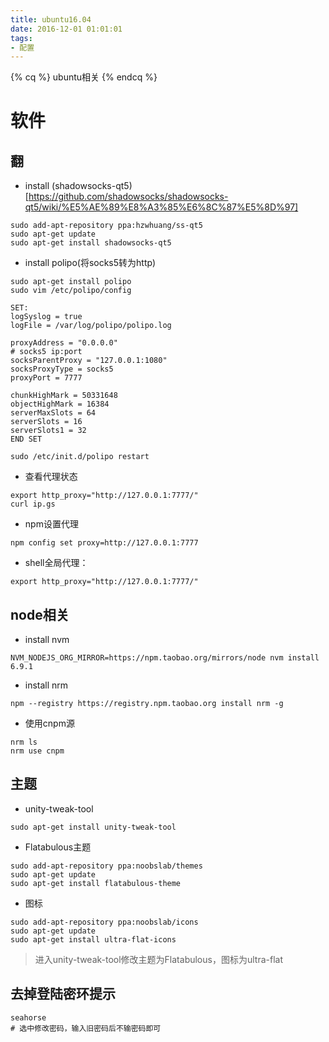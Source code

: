 ```yaml
---
title: ubuntu16.04
date: 2016-12-01 01:01:01
tags: 
- 配置
---
```

{% cq %} ubuntu相关 {% endcq %}
<!--more-->

# 软件
## 翻

* install (shadowsocks-qt5)[https://github.com/shadowsocks/shadowsocks-qt5/wiki/%E5%AE%89%E8%A3%85%E6%8C%87%E5%8D%97]

```
sudo add-apt-repository ppa:hzwhuang/ss-qt5
sudo apt-get update
sudo apt-get install shadowsocks-qt5
```

* install polipo(将socks5转为http)

``` 
sudo apt-get install polipo
sudo vim /etc/polipo/config

SET:
logSyslog = true
logFile = /var/log/polipo/polipo.log

proxyAddress = "0.0.0.0"
# socks5 ip:port
socksParentProxy = "127.0.0.1:1080"
socksProxyType = socks5
proxyPort = 7777

chunkHighMark = 50331648
objectHighMark = 16384
serverMaxSlots = 64
serverSlots = 16
serverSlots1 = 32
END SET

sudo /etc/init.d/polipo restart
```
* 查看代理状态

```
export http_proxy="http://127.0.0.1:7777/"
curl ip.gs
```
* npm设置代理

```
npm config set proxy=http://127.0.0.1:7777
```

* shell全局代理：

```
export http_proxy="http://127.0.0.1:7777/"
```


## node相关
* install nvm

```
NVM_NODEJS_ORG_MIRROR=https://npm.taobao.org/mirrors/node nvm install 6.9.1
```
* install nrm

```
npm --registry https://registry.npm.taobao.org install nrm -g
```

* 使用cnpm源

```
nrm ls
nrm use cnpm
```

## 主题
* unity-tweak-tool

```
sudo apt-get install unity-tweak-tool 
```
* Flatabulous主题

```
sudo add-apt-repository ppa:noobslab/themes
sudo apt-get update
sudo apt-get install flatabulous-theme
```

* 图标

```
sudo add-apt-repository ppa:noobslab/icons
sudo apt-get update
sudo apt-get install ultra-flat-icons
```

> 进入unity-tweak-tool修改主题为Flatabulous，图标为ultra-flat

## 去掉登陆密环提示

```
seahorse 
# 选中修改密码，输入旧密码后不输密码即可
```



